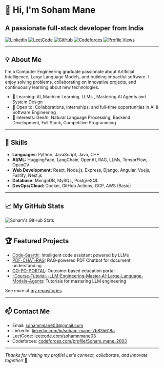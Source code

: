 # 👋 Hi, I'm Soham Mane
A passionate full-stack developer from India
---
[![LinkedIn](https://img.shields.io/badge/LinkedIn-Soham%20Mane-blue?logo=linkedin&style=flat-square)](https://www.linkedin.com/in/soham-mane-7b835618a/)
[![LeetCode](https://img.shields.io/badge/LeetCode-Soham%20Mane-orange?logo=leetcode&style=flat-square)](http://leetcode.com/sohamnmane03/)
[![GitHub](https://img.shields.io/badge/GitHub-Soham%20Mane-333?logo=github&style=flat-square)](https://github.com/Soham-Mane)
[![Codeforces](https://img.shields.io/badge/Codeforces-Soham_mane_2003-purple?logo=codeforces&style=flat-square)](https://codeforces.com/profile/Soham_mane_2003)
[![Profile Views](https://komarev.com/ghpvc/?username=Soham-Mane&color=brightgreen)](https://github.com/Soham-Mane)

---

## 💡 About Me

I'm a Computer Engineering graduate passionate about Artificial Intelligence, Large Language Models, and building impactful software. I enjoy solving problems, collaborating on innovative projects, and continuously learning about new technologies.

- 🌱 Learning: AI, Machine Learning, LLMs , Mastering AI Agents and System Design
- 🤝 Open to: Collaborations, internships, and full-time opportunities in AI & Software Engineering
- 🎯 Interests: GenAI, Natural Language Processing, Backend Development, Full Stack, Competitive Programming

---

## 🚀 Skills

- **Languages:** Python, JavaScript, Java, C++
- **AI/ML:** HuggingFace, LangChain, OpenAI, RAG, LLMs, TensorFlow, OpenCV
- **Web Development:** React, Node.js, Express, Django, Angular, Vuejs, Fastify, Nest.js
- **Database:** MongoDB, MySQL, PostgreSQL
- **DevOps/Cloud:** Docker, GitHub Actions, GCP, AWS (Basic)

---

## 📈 My GitHub Stats

![Soham's GitHub Stats](https://github-readme-stats.vercel.app/api?username=Soham-Mane&show_icons=true&theme=radical)

---

## 🏆 Featured Projects

- [Code-Saarthi](https://github.com/Soham-Mane/Code-Saarthi): Intelligent code assistant powered by LLMs
- [PDF-CHAT-RAG](https://github.com/Soham-Mane/PDF-CHAT-RAG): RAG-powered PDF Chatbot for document understanding
- [CO-PO-PORTAL](https://github.com/Soham-Mane/CO-PO-PORTAL): Outcome-based education portal
- [-Course-Tutorial--LLM-Engineering-Master-AI-Large-Language-Models-Agents](https://github.com/Soham-Mane/-Course-Tutorial--LLM-Engineering-Master-AI-Large-Language-Models-Agents): Tutorials for mastering LLM engineering

See more at [my repositories](https://github.com/Soham-Mane?tab=repositories).

---

## 📫 Contact Me

- Email: [sohamnmane03@gmail.com](mailto:sohamnmane03@gmail.com)
- LinkedIn: [linkedin.com/in/soham-mane-7b835618a](https://www.linkedin.com/in/soham-mane-7b835618a/)
- LeetCode: [leetcode.com/sohamnmane03](http://leetcode.com/sohamnmane03/)
- Codeforces: [codeforces.com/profile/Soham_mane_2003](https://codeforces.com/profile/Soham_mane_2003)

---

_Thanks for visiting my profile! Let's connect, collaborate, and innovate together!_ 🚀
